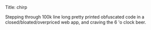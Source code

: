 Title: chirp

Stepping through 100k line long pretty printed obfuscated code in a closed/bloated/overpriced web app, and craving the 6 'o clock beer.
